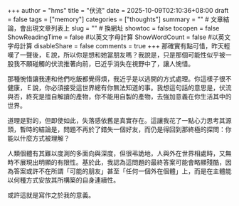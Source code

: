 +++
author = "hms"
title = "伏流"
date = 2025-10-09T02:10:36+08:00
draft = false
tags = ["memory"]
categories = ["thoughts"]
summary = ""  # 文章結論，會出現文章列表上
slug = ""      # 換網址
showtoc = false
tocopen = false
ShowReadingTime = false #以英文字母計算
ShowWordCount = false #以英文字母計算
disableShare = false
comments = true
+++
那確實有點可惜，昨天輕嘆了一聲後，Ｅ說，所以你是想和她當朋友嗎？我說是，只是那個可能性似乎被一股我不願碰觸的伏流推著向前，已近乎消失在視野中了，讓人惋惜。

那種惋惜讓我連和他們吃飯都覺得煩，我近乎是以逃開的方式處理。你這樣子很不健康，Ｅ說，你必須接受這世界總有你無法知道的事。我想這句話的意思是，伏流與否，終究是擅自解讀的產物，你不能用自製的產物，去強加意義在你生活其中的世界。

道理是對的，但即使如此，失落感依舊是真實存在。這讓我花了一點心力思考其源頭，暫時的結論是，問題不再於了錯失一個好友，而仍是得回到那終極的探問：你能以什麼方式被理解？

人類個體有其難以度測的多面向與深度，但很弔詭地，人與外在世界相處時，又無時不展現出明顯的有限性。基於此，我認為這問題的最終答案可能會略顯殘酷，因為答案或許不在所謂「可能的朋友」甚至「任何一個外在個體」上，而是在主體能以何種方式安放其所構築的自身連續性。

或許這就是寫作之於我的意義。
